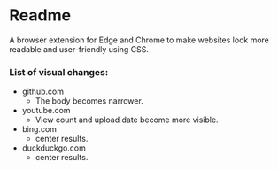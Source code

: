 # Readme
A browser extension for Edge and Chrome to make websites look more readable and user-friendly using CSS.

### List of visual changes:

- github.com
  - The body becomes narrower.
- youtube.com
  - View count and upload date become more visible.
- bing.com
  - center results.
- duckduckgo.com
  - center results.
